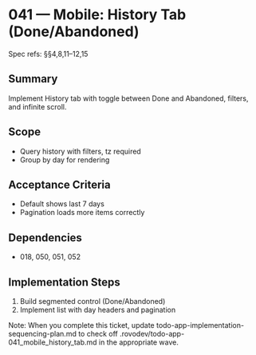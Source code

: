 # 041 — Mobile: History Tab (Done/Abandoned)

Spec refs: §§4,8,11–12,15

## Summary
Implement History tab with toggle between Done and Abandoned, filters, and infinite scroll.

## Scope
- Query history with filters, tz required
- Group by day for rendering

## Acceptance Criteria
- Default shows last 7 days
- Pagination loads more items correctly

## Dependencies
- 018, 050, 051, 052

## Implementation Steps
1) Build segmented control (Done/Abandoned)
2) Implement list with day headers and pagination


Note: When you complete this ticket, update todo-app-implementation-sequencing-plan.md to check off .rovodev/todo-app-041_mobile_history_tab.md in the appropriate wave.

